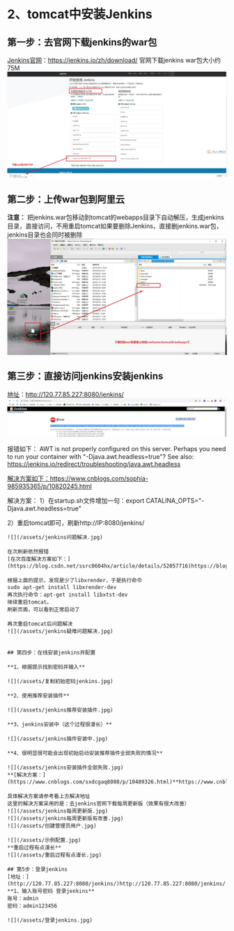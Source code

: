 # 2、tomcat中安装Jenkins


## 第一步：去官网下载jenkins的war包
[Jenkins官网](https://jenkins.io/zh/download/)：https://jenkins.io/zh/download/
官网下载jenkins war包大小约75M
![](/assets/jenkins下载.jpg)

## 第二步：上传war包到阿里云
**注意：**
把jenkins.war包移动到tomcat的webapps目录下自动解压，生成jenkins目录，直接访问，不用重启tomcat如果要删除Jenkins，直接删jenkins.war包，jenkins目录也会同时被删除
![](/assets/上传jenkins的war包.jpg)


## 第三步：直接访问jenkins安装jenkins
[地址](http://120.77.85.227:8080/jenkins/)：http://120.77.85.227:8080/jenkins/
![](/assets/jenkins报错.jpg)

报错如下：
AWT is not properly configured on this server. Perhaps you need to run your container with "-Djava.awt.headless=true"? See also: https://jenkins.io/redirect/troubleshooting/java.awt.headless


[解决方案如下：](https://www.cnblogs.com/sophia-985935365/p/10820245.html)https://www.cnblogs.com/sophia-985935365/p/10820245.html

解决方案：
1）在startup.sh文件增加一句：export CATALINA_OPTS="-Djava.awt.headless=true"

2）重启tomcat即可，刷新http://IP:8080/jenkins/
```
![](/assets/jenkins问题解决.jpg)

在次刷新依然报错
[在次百度解决方案如下：](https://blog.csdn.net/ssrc0604hx/article/details/52057716)https://blog.csdn.net/ssrc0604hx/article/details/52057716

根据上面的提示，发现是少了libxrender，于是执行命令
sudo apt-get install libxrender-dev
再次执行命令：apt-get install libxtst-dev
继续重启tomcat。
刷新页面，可以看到正常启动了

再次重启tomcat后问题解决
![](/assets/jenkins疑难问题解决.jpg)


## 第四步：在线安装jenkins并配置

**1、根据提示找到密码并输入**

![](/assets/复制初始密码jenkins.jpg)

**2、使用推荐安装插件**

![](/assets/jenkins推荐安装插件.jpg)

**3、jenkins安装中（这个过程很漫长）**

![](/assets/jenkins插件安装中.jpg)

**4、很明显很可能会出现初始启动安装推荐插件全部失败的情况**

![](/assets/jenkins安装插件全部失败.jpg)
**[解决方案：](https://www.cnblogs.com/sxdcgaq8080/p/10489326.html)**https://www.cnblogs.com/sxdcgaq8080/p/10489326.html

具体解决方案请参考看上方解决地址
这里的解决方案采用的是：去jenkins官网下载每周更新版（效果有很大改善）
![](/assets/jenkins每周更新版.jpg)
![](/assets/jenkins每周更新版有改善.jpg)
![](/assets/创建管理员用户.jpg)

![](/assets/示例配置.jpg)
**重启过程有点漫长**
![](/assets/重启过程有点漫长.jpg)

## 第5步：登录jenkins
[地址：](http://120.77.85.227:8080/jenkins/)http://120.77.85.227:8080/jenkins/
**1、输入账号密码 登录jenkins**
账号：admin
密码：admin123456

![](/assets/登录jenkins.jpg)





























